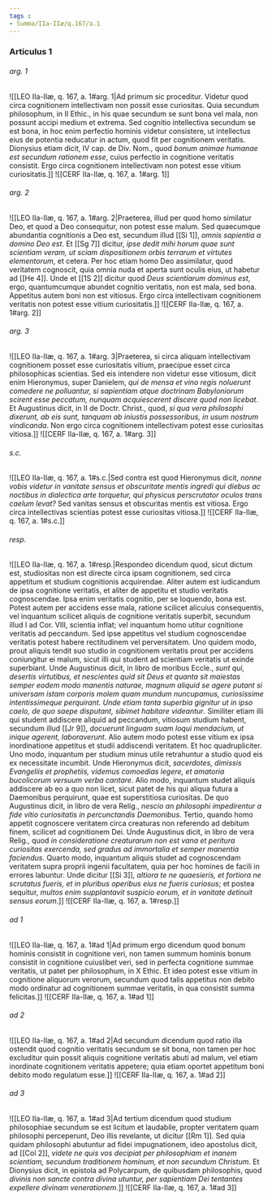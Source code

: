 ```yaml
---
tags : 
- Summa/IIa-IIæ/q.167/a.1
---
```


### Articulus 1

###### arg. 1
![[LEO IIa-IIæ, q. 167, a. 1#arg. 1|Ad primum sic proceditur. Videtur quod circa cognitionem intellectivam non possit esse curiositas. Quia secundum philosophum, in II Ethic., in his quae secundum se sunt bona vel mala, non possunt accipi medium et extrema. Sed cognitio intellectiva secundum se est bona, in hoc enim perfectio hominis videtur consistere, ut intellectus eius de potentia reducatur in actum, quod fit per cognitionem veritatis. Dionysius etiam dicit, IV cap. de Div. Nom., quod *bonum animae humanae est secundum rationem esse*, cuius perfectio in cognitione veritatis consistit. Ergo circa cognitionem intellectivam non potest esse vitium curiositatis.]]
![[CERF IIa-IIæ, q. 167, a. 1#arg. 1]]

###### arg. 2
![[LEO IIa-IIæ, q. 167, a. 1#arg. 2|Praeterea, illud per quod homo similatur Deo, et quod a Deo consequitur, non potest esse malum. Sed quaecumque abundantia cognitionis a Deo est, secundum illud [[Si 1]], *omnis sapientia a domino Deo est*. Et [[Sg 7]] dicitur, *ipse dedit mihi horum quae sunt scientiam veram, ut sciam dispositionem orbis terrarum et virtutes elementorum*, et cetera. Per hoc etiam homo Deo assimilatur, quod veritatem cognoscit, quia omnia nuda et aperta sunt oculis eius, ut habetur ad [[He 4]]. Unde et [[1S 2]] dicitur quod *Deus scientiarum dominus est*, ergo, quantumcumque abundet cognitio veritatis, non est mala, sed bona. Appetitus autem boni non est vitiosus. Ergo circa intellectivam cognitionem veritatis non potest esse vitium curiositatis.]]
![[CERF IIa-IIæ, q. 167, a. 1#arg. 2]]

###### arg. 3
![[LEO IIa-IIæ, q. 167, a. 1#arg. 3|Praeterea, si circa aliquam intellectivam cognitionem posset esse curiositatis vitium, praecipue esset circa philosophicas scientias. Sed eis intendere non videtur esse vitiosum, dicit enim Hieronymus, super Danielem, *qui de mensa et vino regis noluerunt comedere ne polluantur, si sapientiam atque doctrinam Babyloniorum scirent esse peccatum, nunquam acquiescerent discere quod non licebat*. Et Augustinus dicit, in II de Doctr. Christ., quod, *si qua vera philosophi dixerunt, ab eis sunt, tanquam ab iniustis possessoribus, in usum nostrum vindicanda*. Non ergo circa cognitionem intellectivam potest esse curiositas vitiosa.]]
![[CERF IIa-IIæ, q. 167, a. 1#arg. 3]]

###### s.c.
![[LEO IIa-IIæ, q. 167, a. 1#s.c.|Sed contra est quod Hieronymus dicit, *nonne vobis videtur in vanitate sensus et obscuritate mentis ingredi qui diebus ac noctibus in dialectica arte torquetur, qui physicus perscrutator oculos trans caelum levat?* Sed vanitas sensus et obscuritas mentis est vitiosa. Ergo circa intellectivas scientias potest esse curiositas vitiosa.]]
![[CERF IIa-IIæ, q. 167, a. 1#s.c.]]

###### resp.
![[LEO IIa-IIæ, q. 167, a. 1#resp.|Respondeo dicendum quod, sicut dictum est, studiositas non est directe circa ipsam cognitionem, sed circa appetitum et studium cognitionis acquirendae. Aliter autem est iudicandum de ipsa cognitione veritatis, et aliter de appetitu et studio veritatis cognoscendae. Ipsa enim veritatis cognitio, per se loquendo, bona est. Potest autem per accidens esse mala, ratione scilicet alicuius consequentis, vel inquantum scilicet aliquis de cognitione veritatis superbit, secundum illud I ad Cor. VIII, scientia inflat; vel inquantum homo utitur cognitione veritatis ad peccandum. Sed ipse appetitus vel studium cognoscendae veritatis potest habere rectitudinem vel perversitatem. Uno quidem modo, prout aliquis tendit suo studio in cognitionem veritatis prout per accidens coniungitur ei malum, sicut illi qui student ad scientiam veritatis ut exinde superbiant. Unde Augustinus dicit, in libro de moribus Eccle., *sunt qui, desertis virtutibus, et nescientes quid sit Deus et quanta sit maiestas semper eodem modo manentis naturae, magnum aliquid se agere putant si universam istam corporis molem quam mundum nuncupamus, curiosissime intentissimeque perquirant. Unde etiam tanta superbia gignitur ut in ipso caelo, de quo saepe disputant, sibimet habitare videantur*. Similiter etiam illi qui student addiscere aliquid ad peccandum, vitiosum studium habent, secundum illud [[Jr 9]], *docuerunt linguam suam loqui mendacium, ut inique agerent, laboraverunt*. Alio autem modo potest esse vitium ex ipsa inordinatione appetitus et studii addiscendi veritatem. Et hoc quadrupliciter. Uno modo, inquantum per studium minus utile retrahuntur a studio quod eis ex necessitate incumbit. Unde Hieronymus dicit, *sacerdotes, dimissis Evangeliis et prophetiis, videmus comoedias legere, et amatoria bucolicorum versuum verba cantare*. Alio modo, inquantum studet aliquis addiscere ab eo a quo non licet, sicut patet de his qui aliqua futura a Daemonibus perquirunt, quae est superstitiosa curiositas. De quo Augustinus dicit, in libro de vera Relig., *nescio an philosophi impedirentur a fide vitio curiositatis in percunctandis Daemonibus*. Tertio, quando homo appetit cognoscere veritatem circa creaturas non referendo ad debitum finem, scilicet ad cognitionem Dei. Unde Augustinus dicit, in libro de vera Relig., quod *in consideratione creaturarum non est vana et peritura curiositas exercenda, sed gradus ad immortalia et semper manentia faciendus*. Quarto modo, inquantum aliquis studet ad cognoscendam veritatem supra proprii ingenii facultatem, quia per hoc homines de facili in errores labuntur. Unde dicitur [[Si 3]], *altiora te ne quaesieris, et fortiora ne scrutatus fueris, et in pluribus operibus eius ne fueris curiosus*; et postea sequitur, *multos enim supplantavit suspicio eorum, et in vanitate detinuit sensus eorum*.]]
![[CERF IIa-IIæ, q. 167, a. 1#resp.]]

###### ad 1
![[LEO IIa-IIæ, q. 167, a. 1#ad 1|Ad primum ergo dicendum quod bonum hominis consistit in cognitione veri, non tamen summum hominis bonum consistit in cognitione cuiuslibet veri, sed in perfecta cognitione summae veritatis, ut patet per philosophum, in X Ethic. Et ideo potest esse vitium in cognitione aliquorum verorum, secundum quod talis appetitus non debito modo ordinatur ad cognitionem summae veritatis, in qua consistit summa felicitas.]]
![[CERF IIa-IIæ, q. 167, a. 1#ad 1]]

###### ad 2
![[LEO IIa-IIæ, q. 167, a. 1#ad 2|Ad secundum dicendum quod ratio illa ostendit quod cognitio veritatis secundum se sit bona, non tamen per hoc excluditur quin possit aliquis cognitione veritatis abuti ad malum, vel etiam inordinate cognitionem veritatis appetere; quia etiam oportet appetitum boni debito modo regulatum esse.]]
![[CERF IIa-IIæ, q. 167, a. 1#ad 2]]

###### ad 3
![[LEO IIa-IIæ, q. 167, a. 1#ad 3|Ad tertium dicendum quod studium philosophiae secundum se est licitum et laudabile, propter veritatem quam philosophi perceperunt, Deo illis revelante, ut dicitur [[Rm 1]]. Sed quia quidam philosophi abutuntur ad fidei impugnationem, ideo apostolus dicit, ad [[Col 2]], *videte ne quis vos decipiat per philosophiam et inanem scientiam, secundum traditionem hominum, et non secundum Christum*. Et Dionysius dicit, in epistola ad Polycarpum, de quibusdam philosophis, quod *divinis non sancte contra divina utuntur, per sapientiam Dei tentantes expellere divinam venerationem*.]]
![[CERF IIa-IIæ, q. 167, a. 1#ad 3]]

